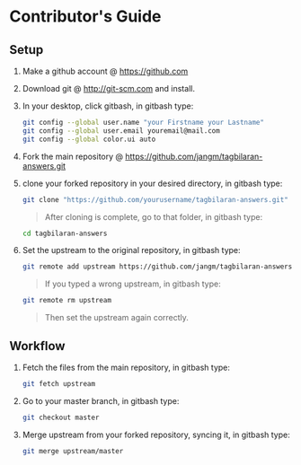 # Contributor's Guide

## Setup

1. Make a github account @ https://github.com
2. Download git @ http://git-scm.com and install.
3. In your desktop, click gitbash, in gitbash type:

	```bash
	git config --global user.name "your Firstname your Lastname"
	git config --global user.email youremail@mail.com
	git config --global color.ui auto
	```

4. Fork the main repository @ https://github.com/jangm/tagbilaran-answers.git
5. clone your forked repository in your desired directory, in gitbash type:

	```bash
	git clone "https://github.com/yourusername/tagbilaran-answers.git"
	```

	> After cloning is complete, go to that folder, in gitbash type:

	```bash
	cd tagbilaran-answers
	```
6. Set the upstream to the original repository, in gitbash type:

	```bash
	git remote add upstream https://github.com/jangm/tagbilaran-answers.git
	```

	> If you typed a wrong upstream, in gitbash type:

	```bash
	git remote rm upstream
	```

	> Then set the upstream again correctly.

## Workflow

1. Fetch the files from the main repository, in gitbash type:

	```bash
	git fetch upstream
	```

2. Go to your master branch, in gitbash type:

	```bash
	git checkout master
	```

3. Merge upstream from your forked repository, syncing it, in gitbash type:

	```bash
	git merge upstream/master
	```
